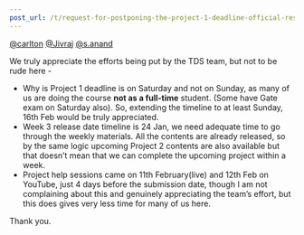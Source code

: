 ```yaml
---
post_url: /t/request-for-postponing-the-project-1-deadline-official-response-extended/166866/20
---
```

[@carlton](/u/carlton) [@Jivraj](/u/jivraj) [@s.anand](/u/s.anand)

We truly appreciate the efforts being put by the TDS team, but not to be rude here -

* Why is Project 1 deadline is on Saturday and not on Sunday, as many of us are doing the course **not as a full-time** student. (Some have Gate exam on Saturday also). So, extending the timeline to at least Sunday, 16th Feb would be truly appreciated.
* Week 3 release date timeline is 24 Jan, we need adequate time to go through the weekly materials. All the contents are already released, so by the same logic upcoming Project 2 contents are also available but that doesn’t mean that we can complete the upcoming project within a week.
* Project help sessions came on 11th February(live) and 12th Feb on YouTube, just 4 days before the submission date, though I am not complaining about this and genuinely appreciating the team’s effort, but this does gives very less time for many of us here.

Thank you.